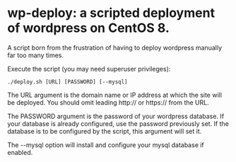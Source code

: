 # wp-deploy: a scripted deployment of wordpress on CentOS 8.
A script born from the frustration of having to deploy wordpress manually far too many times.

Execute the script (you may need superuser privileges):

<code>./deploy.sh [URL] [PASSWORD] [--mysql]</code>

The URL argument is the domain name or IP address at which the site will be deployed. You should omit leading http:// or https:// from the URL.

The PASSWORD argument is the password of your wordpress database. If your database is already configured, use the password previously set. If the database is to be configured by the script, this argument will set it.

The --mysql option will install and configure your mysql database if enabled.
